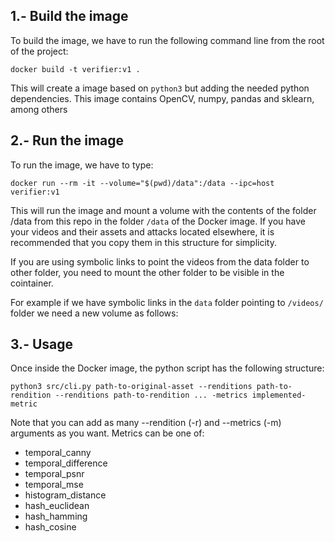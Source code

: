 ## 1.- Build the image
To build the image, we have to run the following command line from the root of the project:

```
docker build -t verifier:v1 .
```

This will create a image based on `python3` but adding the needed python dependencies. This image 
contains OpenCV, numpy, pandas and sklearn, among others

## 2.- Run the image
To run the image, we have to type:

```
docker run --rm -it --volume="$(pwd)/data":/data --ipc=host verifier:v1
```

This will run the image and mount a volume with the contents of the folder /data from this repo in the folder 
`/data` of the Docker image. If you have your videos and their assets and attacks located elsewhere, it is recommended that you copy them in this structure for simplicity.

If you are using symbolic links to point the videos from the data folder to other folder, you need to mount the other folder to be visible in the cointainer.

For example if we have symbolic links in the `data` folder pointing to `/videos/` folder we need a new volume as follows:


## 3.- Usage
Once inside the Docker image, the python script has the following structure:

```
python3 src/cli.py path-to-original-asset --renditions path-to-rendition --renditions path-to-rendition ... -metrics implemented-metric
```
Note that you can add as many --rendition (-r) and --metrics (-m) arguments as you want.
Metrics can be one of:

- temporal_canny
- temporal_difference
- temporal_psnr
- temporal_mse
- histogram_distance
- hash_euclidean
- hash_hamming
- hash_cosine

